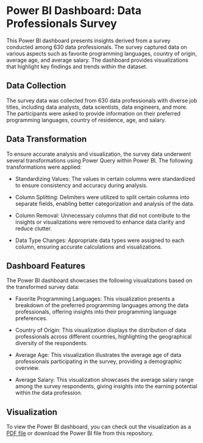 # Power BI Dashboard: Data Professionals Survey

This Power BI dashboard presents insights derived from a survey conducted among 630 data professionals. The survey captured data on various aspects such as favorite programming languages, country of origin, average age, and average salary. The dashboard provides visualizations that highlight key findings and trends within the dataset.

## Data Collection

The survey data was collected from 630 data professionals with diverse job titles, including data analysts, data scientists, data engineers, and more. The participants were asked to provide information on their preferred programming languages, country of residence, age, and salary.

## Data Transformation

To ensure accurate analysis and visualization, the survey data underwent several transformations using Power Query within Power BI. The following transformations were applied:

- Standardizing Values: The values in certain columns were standardized to ensure consistency and accuracy during analysis.

- Column Splitting: Delimiters were utilized to split certain columns into separate fields, enabling better categorization and analysis of the data.

- Column Removal: Unnecessary columns that did not contribute to the insights or visualizations were removed to enhance data clarity and reduce clutter.

- Data Type Changes: Appropriate data types were assigned to each column, ensuring accurate calculations and visualizations.

## Dashboard Features

The Power BI dashboard showcases the following visualizations based on the transformed survey data:

- Favorite Programming Languages: This visualization presents a breakdown of the preferred programming languages among the data professionals, offering insights into their programming language preferences.

- Country of Origin: This visualization displays the distribution of data professionals across different countries, highlighting the geographical diversity of the respondents.

- Average Age: This visualization illustrates the average age of data professionals participating in the survey, providing a demographic overview.

- Average Salary: This visualization showcases the average salary range among the survey respondents, giving insights into the earning potential within the data profession.

## Visualization
To view the Power BI dashboard, you can check out the visualization as a [PDF file](https://github.com/rbartolonbarrios/data-professsional-survey-dashboard/blob/main/DataProfessionalDashboard.pdf) or download the Power BI file from this repository.



